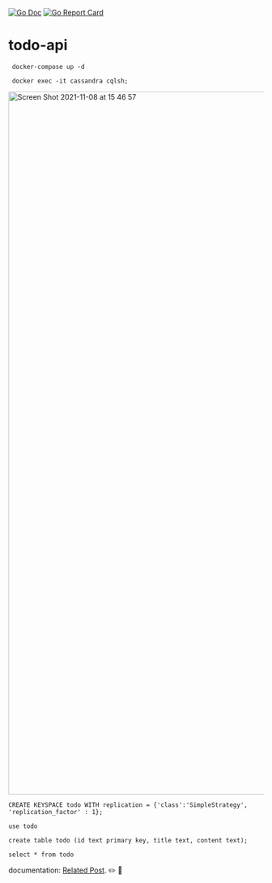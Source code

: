 [![Go Doc](https://godoc.org/github.com/gogf/gf?status.svg)](https://godoc.org/github.com/gogf/gf)
[![Go Report Card](https://goreportcard.com/badge/github.com/bburaksseyhan/todo-api)](https://goreportcard.com/report/github.com/bburaksseyhan/todo-api)

# todo-api


```
 docker-compose up -d  
```

```
 docker exec -it cassandra cqlsh; 
```

<img width="1388" alt="Screen Shot 2021-11-08 at 15 46 57" src="https://user-images.githubusercontent.com/60069987/140744650-0afc90ff-19f0-4746-a39c-3d56131d7b6f.png">

```
CREATE KEYSPACE todo WITH replication = {'class':'SimpleStrategy', 'replication_factor' : 1};
```

```
use todo

create table todo (id text primary key, title text, content text);

select * from todo
```

documentation: [Related Post](https://dev.to/bseyhan/cassandra-golang-551a). :pencil2: :book:
